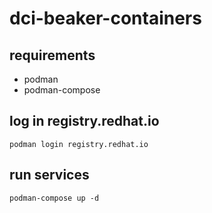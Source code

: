# dci-beaker-containers

## requirements

- podman
- podman-compose

## log in registry.redhat.io

    podman login registry.redhat.io

## run services

    podman-compose up -d